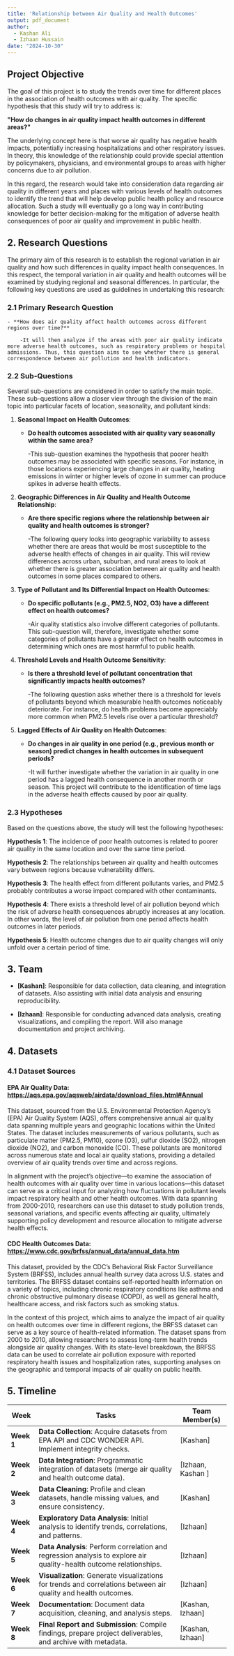 ```yaml
---
title: 'Relationship between Air Quality and Health Outcomes'
output: pdf_document
author: 
  - Kashan Ali
  - Izhaan Hussain
date: "2024-10-30"
---
```


## Project Objective

The goal of this project is to study the trends over time for different places in the association of health outcomes with air quality. The specific hypothesis that this study will try to address is:

**"How do changes in air quality impact health outcomes in different areas?"**

The underlying concept here is that worse air quality has negative health impacts, potentially increasing hospitalizations and other respiratory issues. In theory, this knowledge of the relationship could provide special attention by policymakers, physicians, and environmental groups to areas with higher concerns due to air pollution.

In this regard, the research would take into consideration data regarding air quality in different years and places with various levels of health outcomes to identify the trend that will help develop public health policy and resource allocation. Such a study will eventually go a long way in contributing knowledge for better decision-making for the mitigation of adverse health consequences of poor air quality and improvement in public health.

## 2. Research Questions

The primary aim of this research is to establish the regional variation in air quality and how such differences in quality impact health consequences. In this respect, the temporal variation in air quality and health outcomes will be examined by studying regional and seasonal differences. In particular, the following key questions are used as guidelines in undertaking this research:

### 2.1 Primary Research Question

    - **How does air quality affect health outcomes across different regions over time?**

        -It will then analyze if the areas with poor air quality indicate more adverse health outcomes, such as respiratory problems or hospital admissions. Thus, this question aims to see whether there is general correspondence between air pollution and health indicators.

### 2.2 Sub-Questions

Several sub-questions are considered in order to satisfy the main topic. These sub-questions allow a closer view through the division of the main topic into particular facets of location, seasonality, and pollutant kinds:

1. **Seasonal Impact on Health Outcomes**:

   - **Do health outcomes associated with air quality vary seasonally within the same area?**

        -This sub-question examines the hypothesis that poorer health outcomes may be associated with specific seasons. For instance, in those locations experiencing large changes in air quality, heating emissions in winter or higher levels of ozone in summer can produce spikes in adverse health effects.

2. **Geographic Differences in Air Quality and Health Outcome Relationship**:

   - **Are there specific regions where the relationship between air quality and health outcomes is stronger?**

        -The following query looks into geographic variability to assess whether there are areas that would be most susceptible to the adverse health effects of changes in air quality. This will review differences across urban, suburban, and rural areas to look at whether there is greater association between air quality and health outcomes in some places compared to others.

3. **Type of Pollutant and Its Differential Impact on Health Outcomes**:

   - **Do specific pollutants (e.g., PM2.5, NO2, O3) have a different effect on health outcomes?**

        -Air quality statistics also involve different categories of pollutants. This sub-question will, therefore, investigate whether some categories of pollutants have a greater effect on health outcomes in determining which ones are most harmful to public health.

4. **Threshold Levels and Health Outcome Sensitivity**:

   - **Is there a threshold level of pollutant concentration that significantly impacts health outcomes?**

        -The following question asks whether there is a threshold for levels of pollutants beyond which measurable health outcomes noticeably deteriorate. For instance, do health problems become appreciably more common when PM2.5 levels rise over a particular threshold?

5. **Lagged Effects of Air Quality on Health Outcomes**:

   - **Do changes in air quality in one period (e.g., previous month or season) predict changes in health outcomes in subsequent periods?**
   
        -It will further investigate whether the variation in air quality in one period has a lagged health consequence in another month or season. This project will contribute to the identification of time lags in the adverse health effects caused by poor air quality.

### 2.3 Hypotheses

Based on the questions above, the study will test the following hypotheses:

**Hypothesis 1**: The incidence of poor health outcomes is related to poorer air quality in the same location and over the same time period.

**Hypothesis 2**: The relationships between air quality and health outcomes vary between regions because vulnerability differs.

**Hypothesis 3**: The health effect from different pollutants varies, and PM2.5 probably contributes a worse impact compared with other contaminants.

**Hypothesis 4**: There exists a threshold level of air pollution beyond which the risk of adverse health consequences abruptly increases at any location.
In other words, the level of air pollution from one period affects health outcomes in later periods.

**Hypothesis 5**: Health outcome changes due to air quality changes will only unfold over a certain period of time.

## 3. Team

- **[Kashan]**: Responsible for data collection, data cleaning, and integration of datasets. Also assisting with initial data analysis and ensuring reproducibility.

- **[Izhaan]**: Responsible for conducting advanced data analysis, creating visualizations, and compiling the report. Will also manage documentation and project archiving.

## 4. Datasets

### 4.1 Dataset Sources

#### EPA Air Quality Data: https://aqs.epa.gov/aqsweb/airdata/download_files.html#Annual

This dataset, sourced from the U.S. Environmental Protection Agency’s (EPA) Air Quality System (AQS), offers comprehensive annual air quality data spanning multiple years and geographic locations within the United States. The dataset includes measurements of various pollutants, such as particulate matter (PM2.5, PM10), ozone (O3), sulfur dioxide (SO2), nitrogen dioxide (NO2), and carbon monoxide (CO). These pollutants are monitored across numerous state and local air quality stations, providing a detailed overview of air quality trends over time and across regions.

In alignment with the project’s objective—to examine the association of health outcomes with air quality over time in various locations—this dataset can serve as a critical input for analyzing how fluctuations in pollutant levels impact respiratory health and other health outcomes. With data spanning from 2000-2010, researchers can use this dataset to study pollution trends, seasonal variations, and specific events affecting air quality, ultimately supporting policy development and resource allocation to mitigate adverse health effects.

#### CDC Health Outcomes Data: https://www.cdc.gov/brfss/annual_data/annual_data.htm

This dataset, provided by the CDC’s Behavioral Risk Factor Surveillance System (BRFSS), includes annual health survey data across U.S. states and territories. The BRFSS dataset contains self-reported health information on a variety of topics, including chronic respiratory conditions like asthma and chronic obstructive pulmonary disease (COPD), as well as general health, healthcare access, and risk factors such as smoking status.

In the context of this project, which aims to analyze the impact of air quality on health outcomes over time in different regions, the BRFSS dataset can serve as a key source of health-related information. The dataset spans from 2000 to 2010, allowing researchers to assess long-term health trends alongside air quality changes. With its state-level breakdown, the BRFSS data can be used to correlate air pollution exposure with reported respiratory health issues and hospitalization rates, supporting analyses on the geographic and temporal impacts of air quality on public health.


## 5. Timeline

| **Week**       | **Tasks**                                                                                                           | **Team Member(s)**       |
|----------------|---------------------------------------------------------------------------------------------------------------------|--------------------------|
| **Week 1**     | **Data Collection**: Acquire datasets from EPA API and CDC WONDER API. Implement integrity checks.                  | [Kashan]                 |
| **Week 2**     | **Data Integration**: Programmatic integration of datasets (merge air quality and health outcome data).             | [Izhaan, Kashan ]        |
| **Week 3**     | **Data Cleaning**: Profile and clean datasets, handle missing values, and ensure consistency.                       | [Kashan]                 |
| **Week 4**     | **Exploratory Data Analysis**: Initial analysis to identify trends, correlations, and patterns.                     | [Izhaan]                 |
| **Week 5**     | **Data Analysis**: Perform correlation and regression analysis to explore air quality-health outcome relationships. | [Izhaan]                 |
| **Week 6**     | **Visualization**: Generate visualizations for trends and correlations between air quality and health outcomes.     | [Izhaan]                 |
| **Week 7**     | **Documentation**: Document data acquisition, cleaning, and analysis steps.                                         | [Kashan, Izhaan]         |
| **Week 8**     | **Final Report and Submission**: Compile findings, prepare project deliverables, and archive with metadata.         | [Kashan, Izhaan]         |
